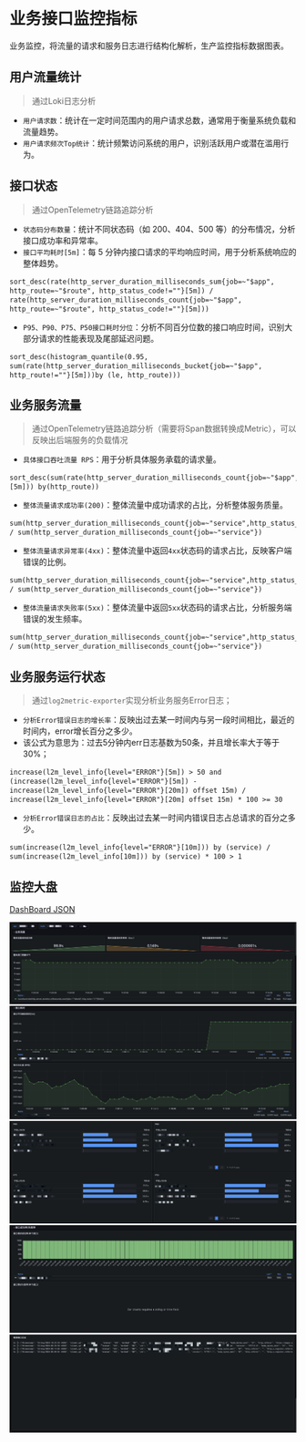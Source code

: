 # 业务接口监控指标
业务监控，将流量的请求和服务日志进行结构化解析，生产监控指标数据图表。

## 用户流量统计
> 通过Loki日志分析
- `用户请求数`：统计在一定时间范围内的用户请求总数，通常用于衡量系统负载和流量趋势。
- `用户请求频次Top统计`：统计频繁访问系统的用户，识别活跃用户或潜在滥用行为。

## 接口状态
> 通过OpenTelemetry链路追踪分析
- `状态码分布数量`：统计不同状态码（如 200、404、500 等）的分布情况，分析接口成功率和异常率。
- `接口平均耗时[5m]`：每 5 分钟内接口请求的平均响应时间，用于分析系统响应的整体趋势。
``` 
sort_desc(rate(http_server_duration_milliseconds_sum{job=~"$app", http_route=~"$route", http_status_code!=""}[5m]) / rate(http_server_duration_milliseconds_count{job=~"$app", http_route=~"$route", http_status_code!=""}[5m])) 
```
- `P95、P90、P75、P50接口耗时分位`：分析不同百分位数的接口响应时间，识别大部分请求的性能表现及尾部延迟问题。
``` 
sort_desc(histogram_quantile(0.95, sum(rate(http_server_duration_milliseconds_bucket{job=~"$app", http_route!=""}[5m]))by (le, http_route)))
```

## 业务服务流量
> 通过OpenTelemetry链路追踪分析（需要将Span数据转换成Metric），可以反映出后端服务的负载情况
- `具体接口吞吐流量 RPS`：用于分析具体服务承载的请求量。
``` 
sort_desc(sum(rate(http_server_duration_milliseconds_count{job=~"$app",http_route=~"$route"}[5m])) by(http_route))
```
- `整体流量请求成功率(200)`：整体流量中成功请求的占比，分析整体服务质量。
```
sum(http_server_duration_milliseconds_count{job=~"service",http_status_code=~"2.*|1.*|3.*"}) / sum(http_server_duration_milliseconds_count{job=~"service"})
```
- `整体流量请求异常率(4xx)`：整体流量中返回`4xx`状态码的请求占比，反映客户端错误的比例。
```
sum(http_server_duration_milliseconds_count{job=~"service",http_status_code=~"4.*"}) / sum(http_server_duration_milliseconds_count{job=~"service"})
```
- `整体流量请求失败率(5xx)`：整体流量中返回`5xx`状态码的请求占比，分析服务端错误的发生频率。
```
sum(http_server_duration_milliseconds_count{job=~"service",http_status_code=~"4.*"}) / sum(http_server_duration_milliseconds_count{job=~"service"})
```


## 业务服务运行状态
> 通过`log2metric-exporter`实现分析业务服务Error日志；
- `分析Error错误日志的增长率`：反映出过去某一时间内与另一段时间相比，最近的时间内，error增长百分之多少。
- 该公式为意思为：过去5分钟内err日志基数为50条，并且增长率大于等于30%；
``` 
increase(l2m_level_info{level="ERROR"}[5m]) > 50 and (increase(l2m_level_info{level="ERROR"}[5m]) - increase(l2m_level_info{level="ERROR"}[20m]) offset 15m) / increase(l2m_level_info{level="ERROR"}[20m] offset 15m) * 100 >= 30
```
- `分析Error错误日志的占比`：反映出过去某一时间内错误日志占总请求的百分之多少。
``` 
sum(increase(l2m_level_info{level="ERROR"}[10m])) by (service) / sum(increase(l2m_level_info[10m])) by (service) * 100 > 1
```

## 监控大盘
[DashBoard JSON](./dashboard.json)

![img.png](img/img.png)
![img_1.png](img/img_1.png)
![img_2.png](img/img_2.png)
![img_3.png](img/img_3.png)
![img_4.png](img/img_4.png)
